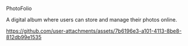 
PhotoFolio

A digital album where users can store and manage their photos online.



https://github.com/user-attachments/assets/7b6196e3-a101-4113-8be8-812db99e1535

